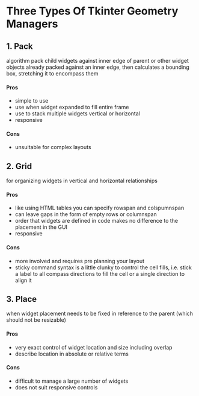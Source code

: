 # Three Types Of Tkinter Geometry Managers
## 1. Pack
algorithm pack child widgets against inner edge of parent or other widget objects already packed against an inner edge, then calculates a bounding box, stretching it to encompass them
#### Pros
  -  simple to use
  - use when widget expanded to fill entire frame
  - use to stack multiple widgets vertical or horizontal
  - responsive

#### Cons
  -  unsuitable for complex layouts

## 2. Grid
for organizing widgets in vertical and horizontal relationships
   #### Pros
   -  like using HTML tables you can specify rowspan and colspumnspan
   -  can leave gaps in the form of empty rows or columnspan
   -  order that widgets are defined in code makes no difference to the placement in the GUI
   - responsive

#### Cons
  -  more involved and requires pre planning your layout
  -  sticky command syntax is a little clunky to control the cell fills, i.e. stick a label to all compass directions to fill the cell or a single direction to align it

## 3. Place
when widget placement needs to be fixed in reference to the parent (which should not be resizable)
####  Pros
-  very exact control of widget location and size including overlap
-  describe location in absolute or relative terms

####  Cons
  -  difficult to manage a large number of widgets
  - does not suit responsive controls
